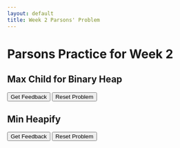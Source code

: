 ```yaml
---
layout: default
title: Week 2 Parsons' Problem
---
```

# Parsons Practice for Week 2

## <a name="maxchild"></a> Max Child for Binary Heap

<div id="max-child-sortableTrash" class="sortable-code"></div> 
<div id="max-child-sortable" class="sortable-code"></div> 
<div style="clear:both;"></div> 
<p> 
    <input id="max-child-feedbackLink" value="Get Feedback" type="button" /> 
    <input id="max-child-newInstanceLink" value="Reset Problem" type="button" /> 
</p> 
<script type="text/javascript"> 
(function(){
  var initial = "def max_child(array: list[int|float], index: int, heap_size: int) -&gt; int:\n" +
    "    if right_of(index) &gt;= heap_size:\n" +
    "        return left_of(index)\n" +
    "    else:\n" +
    "        if array[left_of(index)] &gt; array[right_of(index)]:\n" +
    "            return left_of(index)\n" +
    "        else:\n" +
    "            return right_of(index)";
  var parsonsPuzzle = new ParsonsWidget({
    "sortableId": "max-child-sortable",
    "max_wrong_lines": 10,
    "grader": ParsonsWidget._graders.LineBasedGrader,
    "exec_limit": 2500,
    "can_indent": true,
    "x_indent": 50,
    "lang": "en",
    "show_feedback": true
  });
  parsonsPuzzle.init(initial);
  parsonsPuzzle.shuffleLines();
  $("#max-child-newInstanceLink").click(function(event){ 
      event.preventDefault(); 
      parsonsPuzzle.shuffleLines(); 
  }); 
  $("#max-child-feedbackLink").click(function(event){ 
      event.preventDefault(); 
      parsonsPuzzle.getFeedback(); 
  }); 
})(); 
</script>

## <a name="minheapify"></a> Min Heapify

<div id="min-heapify-sortableTrash" class="sortable-code"></div> 
<div id="min-heapify-sortable" class="sortable-code"></div> 
<div style="clear:both;"></div> 
<p> 
    <input id="min-heapify-feedbackLink" value="Get Feedback" type="button" /> 
    <input id="min-heapify-newInstanceLink" value="Reset Problem" type="button" /> 
</p> 
<script type="text/javascript"> 
(function(){
  var initial = "def min_heapify(array: list[int|float], index: int, size: int) -&gt; None:\n" +
    "    cur_idx: int = index\n" +
    "    while cur_idx &lt; size:\n" +
    "        min_child_idx: int = min_child(array, cur_idx, size) \n" +
    "        if min_child_idx &lt; size and array[min_child_idx] &lt; array[cur_idx]:\n" +
    "            array[min_child_idx], array[cur_idx] = array[cur_idx], array[min_child_idx]\n" +
    "        cur_idx = min_child_idx";
  var parsonsPuzzle = new ParsonsWidget({
    "sortableId": "min-heapify-sortable",
    "max_wrong_lines": 10,
    "grader": ParsonsWidget._graders.LineBasedGrader,
    "exec_limit": 2500,
    "can_indent": true,
    "x_indent": 50,
    "lang": "en",
    "show_feedback": true
  });
  parsonsPuzzle.init(initial);
  parsonsPuzzle.shuffleLines();
  $("#min-heapify-newInstanceLink").click(function(event){ 
      event.preventDefault(); 
      parsonsPuzzle.shuffleLines(); 
  }); 
  $("#min-heapify-feedbackLink").click(function(event){ 
      event.preventDefault(); 
      parsonsPuzzle.getFeedback(); 
  }); 
})(); 
</script>
